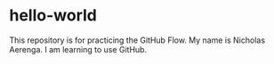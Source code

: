 # hello-world
This repository is for practicing the GitHub Flow.
My name is Nicholas Aerenga.
I am learning to use GitHub.
